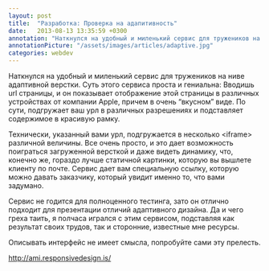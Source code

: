 ```yaml
---
layout: post
title:  "Разработка: Проверка на адапитивность"
date:   2013-08-13 13:35:59 +0300
annotation: "Наткнулся на удобный и миленький сервис для тружеников на ниве адаптивной верстки. Суть этого сервиса проста и гениальна: Вводишь url страницы, и он показывает отображение этой страницы в различных устройствах от компании Apple, причем в очень “вкусном” виде. По сути, подгружает ваш урл в различных разрешениях и подставляет содержимое в красивую рамку."
annotationPicture: "/assets/images/articles/adaptive.jpg"
categories: webdev
---
```

<p>Наткнулся на удобный и миленький сервис для тружеников на ниве адаптивной верстки. Суть этого сервиса проста и гениальна: Вводишь url страницы, и он показывает отображение этой страницы в различных устройствах от компании Apple, причем в очень “вкусном” виде. По сути, подгружает ваш урл в различных разрешениях и подставляет содержимое в красивую рамку.</p>
<p>Технически, указанный вами урл, подгружается в несколько &lt;iframe&gt; различной величины. Все очень просто, и это дает возможность поиграться загруженной версткой и даже видеть динамику, что, конечно же, гораздо лучше статичной картинки, которую вы вышлете клиенту по почте. Сервис дает вам специальную ссылку, которую можно давать заказчику, который увидит именно то, что вами задумано.</p>
<p>Сервис не годится для полноценного тестинга, зато он отлично подходит для презентации отличий адаптивного дизайна. Да и чего греха таить, я полчаса игрался с этим сервисом, подставляя как результат своих трудов, так и сторонние, известные мне ресурсы.</p>
<p>Описывать интерфейс не имеет смысла, попробуйте сами эту прелесть.</p>
<p><a href="http://ami.responsivedesign.is/" target="_blank">http://ami.responsivedesign.is/</a></p>
